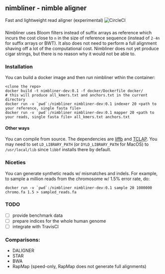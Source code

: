 ## nimbliner - nimble aligner

Fast and lightweight read aligner (experimental) ![CircleCI](https://circleci.com/gh/lynxoid/nimbliner.svg?style=shield&circle-token=:circle-token)

###

Nimbliner uses Bloom filters instead of suffix arrays as reference which incurs the cost close to `n` in the size of reference sequence (instead of `2-4n` for suffix arrays or BWT). It also does not need to perform a full alignment shaving off a lot of the computational cost. Nimbliner does not yet produce cigar strings, but there is no reason why it would not be able to.

### Installation

You can build a docker image and then run nimbliner wthin the container:

```
<clone the repo>
docker build -t nimbliner-dev:0.1 -f docker/Dockerfile docker/
# this will produce all_kmers.txt and anchors.txt in the current directory
docker run -v `pwd`:/nimbliner nimbliner-dev:0.1 indexer 20 <path to your reference, single fasta file>
docker run -v `pwd`:/nimbliner nimbliner-dev:0.1 mapper 20 <path to your reads, single fasta file> all_kmers.txt anchors.txt
```

#### Other ways

You can compile from source. The dependencies are [liffb](https://github.com/mavam/libbf) and [TCLAP](http://tclap.sourceforge.net/). You may need to set `LD_LIBRARY_PATH` (or `DYLD_LIBRARY_PATH` for MacOS) to `/usr/local/lib` since `libbf` installs there by default.

### Niceties

You can generate synthetic reads w/ mismatches and indels. For example, to sample a million reads from the chromosome w/ 1.5% error rate, do:

```
docker run -v `pwd`:/nimbliner nimbliner-dev:0.1 sample 20 1000000 chromo.fa 1.5 > sampled_reads.fa
```

### TODO
- [ ] provide benchmark data
- [ ] prepare indices for the whole human genome
- [ ] integrate with TravisCI

### Comparisons:
 - DALIGNER
 - STAR
 - BWA
 - RapMap (speed-only, RapMap does not generate full alignments)
